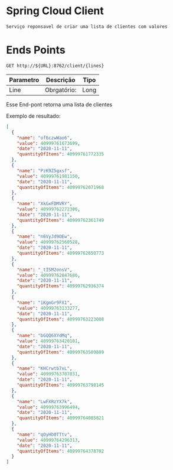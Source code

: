 # Spring Cloud Client 
    Serviço reponsavel de criar uma lista de clientes com valores
# Ends Points

    GET http://${URL}:8762/client/{lines}
   
   Parametro | Descrição | Tipo 
   --- | --- | --- 
   Line | Obrgatório:  | Long   
Esse End-pont retorna uma lista de clientes 

Exemplo de resultado:
```json
[
  {
    "name": "of6czwWao6",
    "value": 40999761673699,
    "date": "2020-11-11",
    "quantityOfItems": 40999761772335
  },
  {
    "name": "PzK9Z5gxsf",
    "value": 40999761981150,
    "date": "2020-11-11",
    "quantityOfItems": 40999762071968
  },
  {
    "name": "XkGxFDMVRY",
    "value": 40999762272306,
    "date": "2020-11-11",
    "quantityOfItems": 40999762361749
  },
  {
    "name": "n6VyJd9OEw",
    "value": 40999762560528,
    "date": "2020-11-11",
    "quantityOfItems": 40999762650773
  },
  {
    "name": "_tISM2onsV",
    "value": 40999762847686,
    "date": "2020-11-11",
    "quantityOfItems": 40999762936374
  },
  {
    "name": "iKgmGr9FX1",
    "value": 40999763133277,
    "date": "2020-11-11",
    "quantityOfItems": 40999763223008
  },
  {
    "name": "bGQQ6XYdMq",
    "value": 40999763420101,
    "date": "2020-11-11",
    "quantityOfItems": 40999763509809
  },
  {
    "name": "KHCrwtb7xL",
    "value": 40999763707831,
    "date": "2020-11-11",
    "quantityOfItems": 40999763798145
  },
  {
    "name": "LwFXRzYX7k",
    "value": 40999763996494,
    "date": "2020-11-11",
    "quantityOfItems": 40999764085821
  },
  {
    "name": "qOyHb0TTtv",
    "value": 40999764296313,
    "date": "2020-11-11",
    "quantityOfItems": 40999764378702
  }
]
   ```